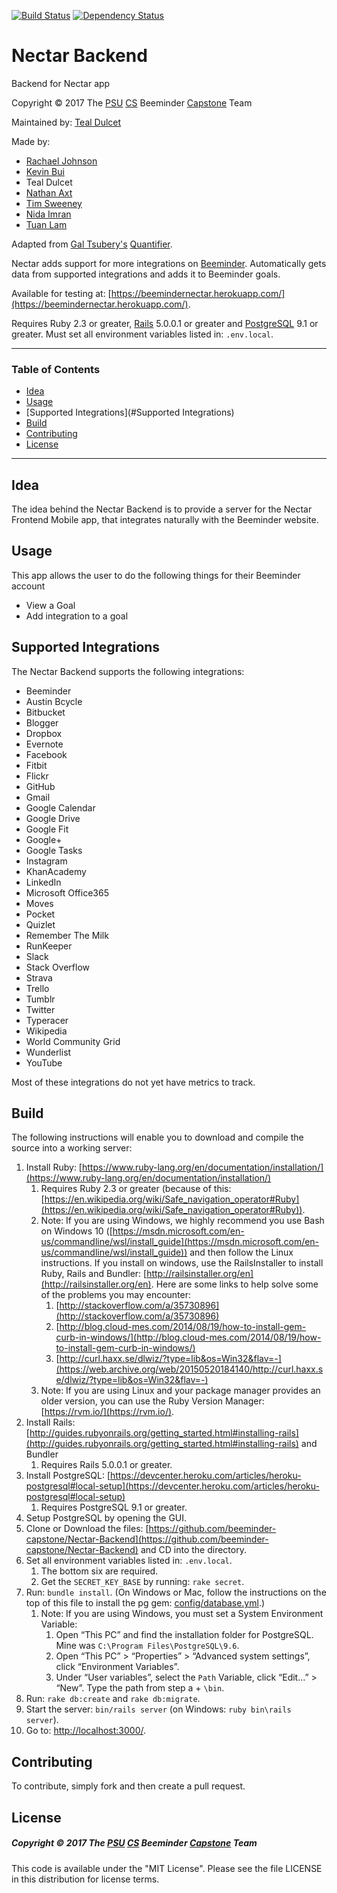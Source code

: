 [![Build Status](https://travis-ci.org/beeminder-capstone/Nectar-Backend.svg?branch=master)](https://travis-ci.org/beeminder-capstone/Nectar-Backend)
[![Dependency Status](https://www.versioneye.com/user/projects/58acea064ca76f0047de1862/badge.svg?style=flat)](https://www.versioneye.com/user/projects/58acea064ca76f0047de1862)

# Nectar Backend

Backend for Nectar app

Copyright © 2017 The [PSU](https://www.pdx.edu/) [CS](https://www.pdx.edu/computer-science/) Beeminder [Capstone](http://wiki.cs.pdx.edu/capstone/fall_2016/fall_2016.html) Team

Maintained by: [Teal Dulcet](https://github.com/tdulcet)

Made by:
* [Rachael Johnson](https://github.com/rhatchet)
* [Kevin Bui](https://github.com/kevbui)
* Teal Dulcet
* [Nathan Axt](https://github.com/naxt25)
* [Tim Sweeney](https://github.com/sweeney6)
* [Nida Imran](https://github.com/nidaimran)
* [Tuan Lam](https://github.com/t-lam)

Adapted from [Gal Tsubery's](https://github.com/tsubery/) [Quantifier](https://github.com/tsubery/quantifier/).

Nectar adds support for more integrations on [Beeminder](https://www.beeminder.com/). Automatically gets data from supported integrations and adds it to Beeminder goals.

Available for testing at: [https://beemindernectar.herokuapp.com/](https://beemindernectar.herokuapp.com/).

Requires Ruby 2.3 or greater, [Rails](http://guides.rubyonrails.org/getting_started.html) 5.0.0.1 or greater and [PostgreSQL](https://devcenter.heroku.com/articles/heroku-postgresql#local-setup) 9.1 or greater. Must set all environment variables listed in: `.env.local`.


---

### Table of Contents
 - [Idea](#Idea)
 - [Usage](#usage)
 - [Supported Integrations](#Supported Integrations)
 - [Build](#build)
 - [Contributing](#contributing)
 - [License](#license)
 
---


## Idea
The idea behind the Nectar Backend is to provide a server for the Nectar Frontend Mobile app, that integrates naturally with the Beeminder website.

## Usage
This app allows the user to do the following things for their Beeminder account

 * View a Goal
 * Add integration to a goal
 

## Supported Integrations
The Nectar Backend supports the following integrations:

* Beeminder
* Austin Bcycle
* Bitbucket
* Blogger
* Dropbox
* Evernote
* Facebook
* Fitbit
* Flickr
* GitHub
* Gmail
* Google Calendar
* Google Drive
* Google Fit
* Google+
* Google Tasks
* Instagram
* KhanAcademy
* LinkedIn
* Microsoft Office365
* Moves
* Pocket
* Quizlet
* Remember The Milk
* RunKeeper
* Slack
* Stack Overflow
* Strava
* Trello
* Tumblr
* Twitter
* Typeracer
* Wikipedia
* World Community Grid
* Wunderlist
* YouTube

Most of these integrations do not yet have metrics to track.


## Build
The following instructions will enable you to download and compile the source into a working server:


1. Install Ruby: [https://www.ruby-lang.org/en/documentation/installation/](https://www.ruby-lang.org/en/documentation/installation/)
    1. Requires Ruby 2.3 or greater (because of this: [https://en.wikipedia.org/wiki/Safe_navigation_operator#Ruby](https://en.wikipedia.org/wiki/Safe_navigation_operator#Ruby)).
    2. Note: If you are using Windows, we highly recommend you use Bash on Windows 10 ([https://msdn.microsoft.com/en-us/commandline/wsl/install_guide](https://msdn.microsoft.com/en-us/commandline/wsl/install_guide)) and then follow the Linux instructions. If you install on windows, use the RailsInstaller to install Ruby, Rails and Bundler: [http://railsinstaller.org/en](http://railsinstaller.org/en). Here are some links to help solve some of the problems you may encounter:
        1. [http://stackoverflow.com/a/35730896](http://stackoverflow.com/a/35730896)
        2. [http://blog.cloud-mes.com/2014/08/19/how-to-install-gem-curb-in-windows/](http://blog.cloud-mes.com/2014/08/19/how-to-install-gem-curb-in-windows/)
        3. [http://curl.haxx.se/dlwiz/?type=lib&os=Win32&flav=-](https://web.archive.org/web/20150520184140/http://curl.haxx.se/dlwiz/?type=lib&os=Win32&flav=-)
    3. Note: If you are using Linux and your package manager provides an older version, you can use the Ruby Version Manager: [https://rvm.io/](https://rvm.io/).
2. Install Rails: [http://guides.rubyonrails.org/getting_started.html#installing-rails](http://guides.rubyonrails.org/getting_started.html#installing-rails) and Bundler
    1. Requires Rails 5.0.0.1 or greater.
3. Install PostgreSQL: [https://devcenter.heroku.com/articles/heroku-postgresql#local-setup](https://devcenter.heroku.com/articles/heroku-postgresql#local-setup)
    1. Requires PostgreSQL 9.1 or greater.
4. Setup PostgreSQL by opening the GUI.
5. Clone or Download the files: [https://github.com/beeminder-capstone/Nectar-Backend](https://github.com/beeminder-capstone/Nectar-Backend) and CD into the directory.
6. Set all environment variables listed in: `.env.local`.
    1. The bottom six are required.
    2. Get the `SECRET_KEY_BASE` by running: `rake secret`.
7. Run: `bundle install`. (On Windows or Mac, follow the instructions on the top of this file to install the pg gem: [config/database.yml](config/database.yml).)
    1. Note: If you are using Windows, you must set a System Environment Variable:
        1. Open “This PC” and find the installation folder for PostgreSQL. Mine was `C:\Program Files\PostgreSQL\9.6`.
        2. Open “This PC” > “Properties” > “Advanced system settings”, click “Environment Variables”.
        3. Under “User variables”, select the `Path` Variable, click “Edit…” > “New”. Type the path from step a + `\bin`.
8. Run: `rake db:create` and `rake db:migrate`.
9. Start the server: `bin/rails server` (on Windows: `ruby bin\rails server`).
10. Go to: [http://localhost:3000/](http://localhost:3000/).

## Contributing
To contribute, simply fork and then create a pull request. 

## License
##### Copyright © 2017 The [PSU](https://www.pdx.edu/) [CS](https://www.pdx.edu/computer-science/) Beeminder [Capstone](http://wiki.cs.pdx.edu/capstone/fall_2016/fall_2016.html) Team
This code is available under the "MIT License".
Please see the file LICENSE in this distribution for license terms.
